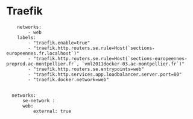 # Traefik
        networks:
            - web
        labels:
            - "traefik.enable=true"
            - "traefik.http.routers.se.rule=Host(`sections-europeennes.fr.localhost`)"
            - "traefik.http.routers.se.rule=Host(`sections-europeennes-preprod.ac-montpellier.fr`, `vml2011docker-03.ac-montpellier.fr`)"
            - "traefik.http.routers.se.entrypoints=web"
            - "traefik.http.services.app.loadbalancer.server.port=80"
            - "traefik.docker.network=web"


      networks:
          se-network :
          web:
              external: true
                  
